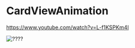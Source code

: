 # CardViewAnimation

https://www.youtube.com/watch?v=L-f1KSPKm4I


![[????](http://img.youtube.com/vi/https://www.youtube.com/watch?v=L-f1KSPKm4I/0.jpg)](https://www.youtube.com/watch?v=L-f1KSPKm4I)
